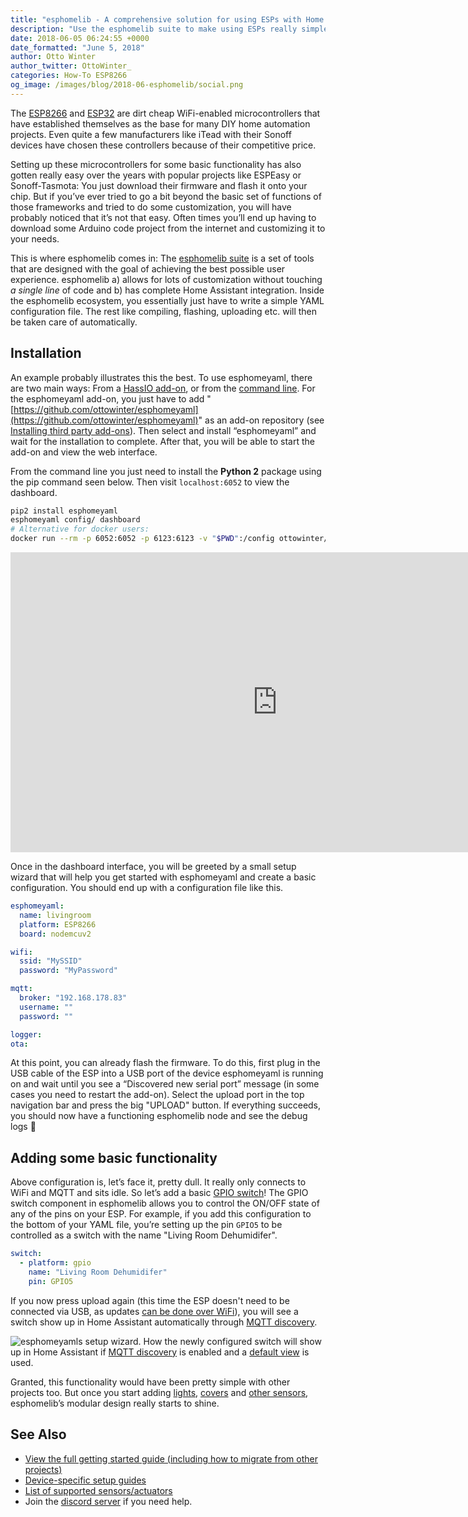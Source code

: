 ```yaml
---
title: "esphomelib - A comprehensive solution for using ESPs with Home Assistant"
description: "Use the esphomelib suite to make using ESPs really simple."
date: 2018-06-05 06:24:55 +0000
date_formatted: "June 5, 2018"
author: Otto Winter
author_twitter: OttoWinter_
categories: How-To ESP8266
og_image: /images/blog/2018-06-esphomelib/social.png
---
```


The [ESP8266](https://www.espressif.com/products/socs/esp8266) and [ESP32](https://www.espressif.com/products/socs/esp32) are dirt cheap WiFi-enabled microcontrollers that have established themselves as the base for many DIY home automation projects. Even quite a few manufacturers like iTead with their Sonoff devices have chosen these controllers because of their competitive price.

Setting up these microcontrollers for some basic functionality has also gotten really easy over the years with popular projects like ESPEasy or Sonoff-Tasmota: You just download their firmware and flash it onto your chip. But if you’ve ever tried to go a bit beyond the basic set of functions of those frameworks and tried to do some customization, you will have probably noticed that it’s not that easy. Often times you’ll end up having to download some Arduino code project from the internet and customizing it to your needs.

This is where esphomelib comes in: The [esphomelib suite](https://esphome.io/) is a set of tools that are designed with the goal of achieving the best possible user experience.  esphomelib a) allows for lots of customization without touching *a single line* of code and b) has complete Home Assistant integration. Inside the esphomelib ecosystem, you essentially just have to write a simple YAML configuration file. The rest like compiling, flashing, uploading etc. will then be taken care of automatically.

<!--more-->

## Installation

An example probably illustrates this the best. To use esphomeyaml, there are two main ways: From a [HassIO add-on](https://esphomelib.com/esphomeyaml/guides/getting_started_hassio.html), or from the [command line](https://esphomelib.com/esphomeyaml/guides/getting_started_command_line.html). For the esphomeyaml add-on, you just have to add "[https://github.com/ottowinter/esphomeyaml](https://github.com/ottowinter/esphomeyaml)" as an add-on repository (see [Installing third party add-ons](/hassio/installing_third_party_addons/)). Then select and install “esphomeyaml” and wait for the installation to complete. After that, you will be able to start the add-on and view the web interface.

From the command line you just need to install the **Python 2** package using the pip command seen below. Then visit `localhost:6052` to view the dashboard.

```bash
pip2 install esphomeyaml
esphomeyaml config/ dashboard
# Alternative for docker users:
docker run --rm -p 6052:6052 -p 6123:6123 -v "$PWD":/config ottowinter/esphomeyaml /config dashboard
```

<div class="videoWrapper">
  <iframe width="853" height="480" src="https://www.youtube-nocookie.com/embed/uWZmc_MjSWs?rel=0&amp;showinfo=0loop=1&amp;autoplay=1" frameborder="0" allow="autoplay; encrypted-media" allowfullscreen></iframe>
</div>

Once in the dashboard interface, you will be greeted by a small setup wizard that will help you get started with esphomeyaml and create a basic configuration. You should end up with a configuration file like this.

```yaml
esphomeyaml:
  name: livingroom
  platform: ESP8266
  board: nodemcuv2

wifi:
  ssid: "MySSID"
  password: "MyPassword"

mqtt:
  broker: "192.168.178.83"
  username: ""
  password: ""

logger:
ota:
```

At this point, you can already flash the firmware. To do this, first plug in the USB cable of the ESP into a USB port of the device esphomeyaml is running on and wait until you see a “Discovered new serial port” message (in some cases you need to restart the add-on). Select the upload port in the top navigation bar and press the big "UPLOAD" button. If everything succeeds, you should now have a functioning esphomelib node and see the debug logs 🎉

## Adding some basic functionality

Above configuration is, let’s face it, pretty dull. It really only connects to WiFi and MQTT and sits idle. So let’s add a basic [GPIO switch](https://esphome.io/components/switch/gpio.html)! The GPIO switch component in esphomelib allows you to control the ON/OFF state of any of the pins on your ESP. For example, if you add this configuration to the bottom of your YAML file, you’re setting up the pin `GPIO5` to be controlled as a switch with the name "Living Room Dehumidifer".

```yaml
switch:
  - platform: gpio
    name: "Living Room Dehumidifer"
    pin: GPIO5
```
If you now press upload again (this time the ESP doesn't need to be connected via USB, as updates [can be done over WiFi](https://esphome.io/components/ota.html)), you will see a switch show up in Home Assistant automatically through [MQTT discovery](/docs/mqtt/discovery/).

<p class='img'>
  <img
    src='/images/blog/2018-06-esphomelib/switch.png'
    alt='esphomeyamls setup wizard.'>
  How the newly configured switch will show up in Home Assistant if <a href='/docs/mqtt/discovery/'>MQTT
  discovery</a> is enabled and a <a href='/integrations/group/'>default view</a> is used.
</p>

Granted, this functionality would have been pretty simple with other projects too. But once you start adding [lights](https://esphomelib.com/esphomeyaml/index.html#light-components), [covers](https://esphomelib.com/esphomeyaml/index.html#cover-components) and [other sensors](https://esphomelib.com/esphomeyaml/index.html#sensor-components), esphomelib’s modular design really starts to shine.

## See Also

- [View the full getting started guide (including how to migrate from other projects)](https://esphomelib.com/esphomeyaml/index.html#guides)
- [Device-specific setup guides](https://esphomelib.com/esphomeyaml/index.html#devices)
- [List of supported sensors/actuators](https://esphomelib.com/esphomeyaml/index.html)
- Join the [discord server](https://discord.gg/KhAMKrd) if you need help.
